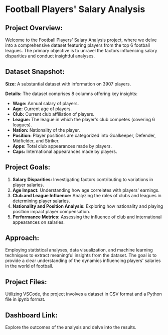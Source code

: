 # Football Players' Salary Analysis

## Project Overview:

Welcome to the Football Players' Salary Analysis project, where we delve into a comprehensive dataset featuring players from the top 6 football leagues. The primary objective is to unravel the factors influencing salary disparities and conduct insightful analyses.

## Dataset Snapshot:

**Size:** A substantial dataset with information on 3907 players.

**Details:** The dataset comprises 8 columns offering key insights:
- **Wage:** Annual salary of players.
- **Age:** Current age of players.
- **Club:** Current club affiliation of players.
- **League:** The league in which the player's club competes (covering 6 leagues).
- **Nation:** Nationality of the player.
- **Position:** Player positions are categorized into Goalkeeper, Defender, Midfielder, and Striker.
- **Apps:** Total club appearances made by players.
- **Caps:** International appearances made by players.

## Project Goals:

1. **Salary Disparities:** Investigating factors contributing to variations in player salaries.
2. **Age Impact:** Understanding how age correlates with players' earnings.
3. **Club and League Influence:** Analyzing the roles of clubs and leagues in determining player salaries.
4. **Nationality and Position Analysis:** Exploring how nationality and playing position impact player compensation.
5. **Performance Metrics:** Assessing the influence of club and international appearances on salaries.

## Approach:

Employing statistical analyses, data visualization, and machine learning techniques to extract meaningful insights from the dataset. The goal is to provide a clear understanding of the dynamics influencing players' salaries in the world of football.

## Project Files:

Utilizing VSCode, the project involves a dataset in CSV format and a Python file in ipynb format.

## Dashboard Link:

Explore the outcomes of the analysis and delve into the results.
